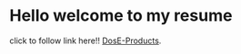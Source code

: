 # Hello welcome to my resume

click to follow link here!! [DosE-Products](https://dose-products.netlify.app).
